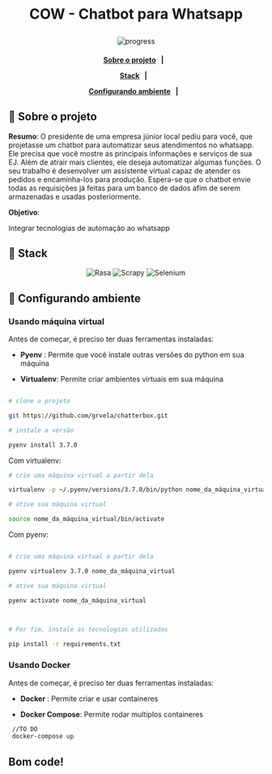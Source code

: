 <h1  align="center">

COW - Chatbot para Whatsapp

</h1>

<p  align="center">

<img  alt="progress"  src="https://img.shields.io/badge/status-in_progress-blue">

</p>

<h4  align="center">

<a  href="#pencil-sobre-o-projeto">Sobre o projeto</a>&nbsp;&nbsp;&nbsp;|&nbsp;&nbsp;&nbsp;

<a  href="#rocket-stack">Stack</a>&nbsp;&nbsp;&nbsp;|&nbsp;&nbsp;&nbsp;

<a  href="#blue_book-configurando-ambiente">Configurando ambiente</a>&nbsp;&nbsp;&nbsp;|&nbsp;&nbsp;&nbsp;

</h4>

  

## :pencil: Sobre o projeto

**Resumo**: O presidente de uma empresa júnior local pediu para você, que projetasse um chatbot para automatizar seus atendimentos no whatsapp. Ele precisa que você mostre as principais informações e serviços de sua EJ. Além de atrair mais clientes, ele deseja automatizar algumas funções. O seu trabalho é desenvolver um assistente virtual capaz de atender os pedidos e encaminha-los para produção. Espera-se que o chatbot envie todas as requisições já feitas para um banco de dados afim de serem armazenadas e usadas posteriormente.

  

**Objetivo**:

Integrar tecnologias de automação ao whatsapp

  

## :rocket: Stack

<p  align="center">

  
  

<img  alt="Rasa"  src="https://img.shields.io/badge/Rasa-chatbot-blueviolet?style=for-the-badge">

  

<img  alt="Scrapy"  src="https://img.shields.io/badge/Scrapy-Backend-orange?style=for-the-badge">

  

<img  alt="Selenium"  src="https://img.shields.io/badge/Selenium-backend-blue?style=for-the-badge">

  

</p>

  

## :blue_book: Configurando ambiente

### Usando máquina virtual  

Antes de começar, é preciso ter duas ferramentas instaladas:

- **Pyenv** : Permite que você instale outras versões do python em sua máquina

- **Virtualenv**: Permite criar ambientes virtuais em sua máquina


```bash

# clone o projeto

git https://github.com/grvela/chatterbox.git

# instale a versão 

pyenv install 3.7.0
```
 Com virtualenv:
```bash
# crie uma máquina virtual a partir dela

virtualenv -p ~/.pyenv/versions/3.7.0/bin/python nome_da_máquina_virtual

# ative sua máquina virtual

source nome_da_máquina_virtual/bin/activate
```
Com pyenv:
```bash

# crie uma máquina virtual a partir dela

pyenv virtualenv 3.7.0 nome_da_máquina_virtual

# ative sua máquina virtual

pyenv activate nome_da_máquina_virtual

  

# Por fim, instale as tecnologias utilizadas

pip install -r requirements.txt

```
### Usando Docker

Antes de começar, é preciso ter duas ferramentas instaladas:

- **Docker** : Permite criar e usar containeres

- **Docker Compose**: Permite rodar multiplos containeres 

```bash
 //TO DO 
 docker-compose up
```
    

## Bom code! ##